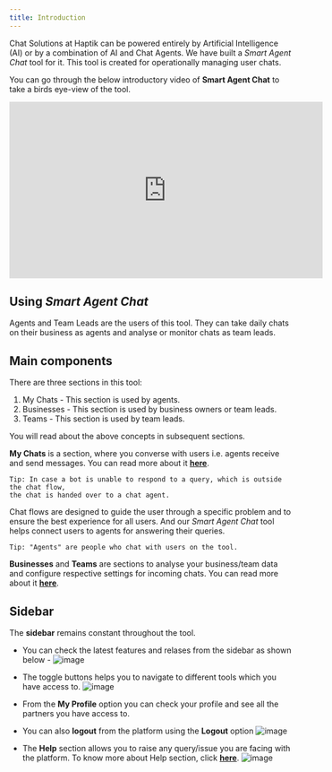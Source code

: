 ```yaml
---
title: Introduction
---
```


Chat Solutions at Haptik can be powered entirely by Artificial Intelligence (AI) or by a combination of AI and Chat Agents. We have built a *Smart Agent Chat* tool for it. This tool is created for operationally managing user chats.

You can go through the below introductory video of **Smart Agent Chat** to take a birds eye-view of the tool.

<iframe width="560" height="315" src="https://www.youtube.com/embed/B4WJSLETlvI" frameborder="0" allow="accelerometer; autoplay; clipboard-write; encrypted-media; gyroscope; picture-in-picture" allowfullscreen></iframe>

## Using *Smart Agent Chat*

Agents and Team Leads are the users of this tool. They can take daily chats on their business as agents and analyse or monitor chats as team leads.

## Main components

There are three sections in this tool: 

1. My Chats - This section is used by agents.
2. Businesses  - This section is used by business owners or team leads.
3. Teams - This section is used by team leads.

You will read about the above concepts in subsequent sections.

**My Chats** is a section, where you converse with users i.e. agents receive and send messages. You can read more about it [**here**](https://docs.haptik.ai/agent-chat/newmychats).

    Tip: In case a bot is unable to respond to a query, which is outside the chat flow, 
    the chat is handed over to a chat agent. 

Chat flows are designed to guide the user through a specific problem and to ensure the best experience for all users. And our *Smart Agent Chat* tool helps connect users to agents for answering their queries. 

    Tip: "Agents" are people who chat with users on the tool.

**Businesses** and **Teams** are sections to analyse your business/team data and configure respective settings for incoming chats. You can read more about it [**here**](https://docs.haptik.ai/agent-chat/setup-intro).


## Sidebar

The **sidebar** remains constant throughout the tool.

- You can check the latest features and relases from the sidebar as shown below - 
![image](https://user-images.githubusercontent.com/75118325/111907011-785d7a00-8a79-11eb-9dbc-81921b00a851.png)

- The toggle buttons helps you to navigate to different tools which you have access to.
![image](https://user-images.githubusercontent.com/75118325/111907059-b3f84400-8a79-11eb-87d2-c585c8ce50df.png)

- From the **My Profile** option you can check your profile and see all the partners you have access to. 
- You can also **logout** from the platform using the **Logout** option
![image](https://user-images.githubusercontent.com/75118325/111907122-f6218580-8a79-11eb-9366-94092026e2cb.png)

- The **Help** section allows you to raise any query/issue you are facing with the platform. To know more about Help section, click [**here**](https://docs.haptik.ai/other/supportbot).
![image](https://user-images.githubusercontent.com/75118325/111907190-341ea980-8a7a-11eb-9df1-d0a8aa1e351d.png)

